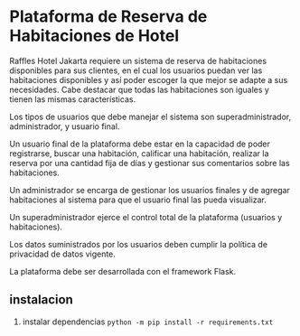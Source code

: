 # Plataforma de Reserva de Habitaciones de Hotel

Raffles Hotel Jakarta requiere un sistema de reserva de habitaciones disponibles para sus clientes, en el cual los usuarios puedan ver las habitaciones disponibles 
y así poder escoger la que mejor se adapte a sus necesidades. Cabe destacar que todas las habitaciones son iguales y tienen las mismas características.

Los tipos de usuarios que debe manejar el sistema son superadministrador, administrador, y usuario final.

Un usuario final de la plataforma debe estar en la capacidad de poder registrarse, buscar una habitación, calificar una habitación, realizar la reserva por una cantidad 
fija de días y gestionar sus comentarios sobre las habitaciones.

Un administrador se encarga de gestionar los usuarios finales y de agregar habitaciones al sistema para que el usuario final las pueda visualizar.

Un superadministrador ejerce el control total de la plataforma (usuarios y habitaciones).

Los datos suministrados por los usuarios deben cumplir la política de privacidad de datos vigente.

La plataforma debe ser desarrollada con el framework Flask.


## instalacion

1.  instalar dependencias
    `python -m pip install -r requirements.txt`